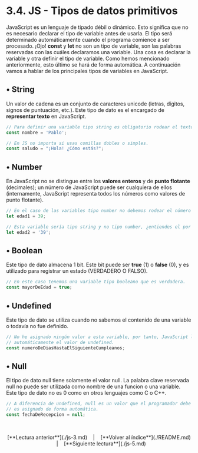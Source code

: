 # 3.4. JS - Tipos de datos primitivos

JavaScript es un lenguaje de tipado débil o dinámico. Esto significa que no es necesario declarar el tipo de variable antes de usarla. El tipo será determinado automáticamente cuando el programa comience a ser procesado. ¡Ojo! **const** y **let** no son un tipo de variable, son las palabras reservadas con las cuáles declaramos una variable. Una cosa es declarar la variable y otra definir el tipo de variable. Como hemos mencionado anteriormente, esto último se hará de forma automática. A continuación vamos a hablar de los principales tipos de variables en JavaScript.

## &#8226; String
Un valor de cadena es un conjunto de caracteres unicode (letras, dígitos, signos de puntuación, etc.). Este tipo de dato es el encargado de **representar texto** en JavaScript.

```javascript
// Para definir una variable tipo string es obligatorio rodear el texto entre comillas.
const nombre = 'Pablo';

// En JS no importa si usas comillas dobles o simples.
const saludo = "¡Hola! ¿Cómo estás?";
```

## &#8226; Number
En JavaScript no se distingue entre los **valores enteros** y de **punto flotante** (decimales); un número de JavaScript puede ser cualquiera de ellos (internamente, JavaScript representa todos los números como valores de punto flotante).

```javascript
// En el caso de las variables tipo number no debemos rodear el número entre comillas. 
let edad1 = 39;

// Esta variable sería tipo string y no tipo number, ¿entiendes el por qué?
let edad2 = '39';
```

## &#8226; Boolean
Este tipo de dato almacena 1 bit. Este bit puede ser **true** (1) o **false** (0), y es utilizado para registrar un estado (VERDADERO O FALSO).

```javascript
// En este caso tenemos una variable tipo booleano que es verdadera.
const mayorDeEdad = true;
```

## &#8226; Undefined
Este tipo de dato se utiliza cuando no sabemos el contenido de una variable o todavía no fue definido.

```javascript
// No he asignado ningún valor a esta variable, por tanto, JavaScript le asignará
// automáticamente el valor de undefined. 
const numeroDeDiasHastaElSiguienteCumpleanos;
```

## &#8226; Null
El tipo de dato null tiene solamente el valor null. La palabra clave reservada null no puede ser utilizada como nombre de una funcion o una variable. Este tipo de dato no es 0 como en otros lenguajes como C o C++.

```javascript
// A diferencia de undefined, null es un valor que el programador debe definir, no 
// es asignado de forma automática.
const fechaDeRecepcion = null;
```

&nbsp;

<div align="center">[**Lectura anterior**](./js-3.md) &nbsp;&nbsp; | &nbsp;&nbsp; [**Volver al índice**](./README.md) &nbsp;&nbsp; | &nbsp;&nbsp; [**Siguiente lectura**](./js-5.md)</div>